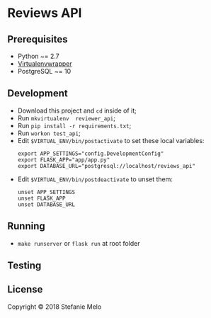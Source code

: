 # Reviews API

## Prerequisites
  - Python ~= 2.7
  - [Virtualenvwrapper](http://virtualenvwrapper.readthedocs.io/en/latest/install.html)
  - PostgreSQL ~= 10

## Development
  - Download this project and `cd` inside of it;
  - Run `mkvirtualenv  reviewer_api`;
  - Run `pip install -r requirements.txt`;
  - Run `workon test_api`;
  - Edit `$VIRTUAL_ENV/bin/postactivate` to set these local variables:
    ```
    export APP_SETTINGS="config.DevelopmentConfig"
    export FLASK_APP="app/app.py"
    export DATABASE_URL="postgresql://localhost/reviews_api"
    ```
  - Edit `$VIRTUAL_ENV/bin/postdeactivate` to unset them:
    ```
    unset APP_SETTINGS
    unset FLASK_APP
    unset DATABASE_URL
    ```

## Running
  - `make runserver` or `flask run` at root folder

## Testing


## License

Copyright © 2018 Stefanie Melo
